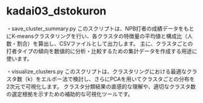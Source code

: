 # kadai03_dstokuron
・save_cluster_summary.py
このスクリプトは、NPB打者の成績データをもとにK-meansクラスタリングを行い、各クラスタの特徴量の平均値と構成比（人数・割合）を算出し、CSVファイルとして出力します。
主に、クラスタごとの打者タイプの傾向を数値的に分析・比較するための集計データを作成する用途に使います。

・visualize_clusters.py
このスクリプトは、クラスタリングにおける最適なクラスタ数（k）をエルボー法で検討し、さらにPCAを用いてクラスタごとの分布を2次元で可視化します。
クラスタ分類結果の直感的な理解や、適切なクラスタ数の選定根拠を示すための補助的な可視化ツールです。
